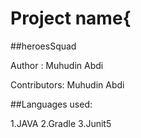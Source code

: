 # Project name{

##heroesSquad

Author : Muhudin Abdi

Contributors: Muhudin Abdi

##Languages used:

1.JAVA
2.Gradle
3.Junit5

